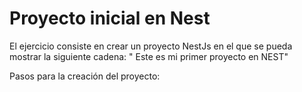 # Proyecto inicial en Nest 
El ejercicio consiste en crear un proyecto NestJs en el que se pueda mostrar la siguiente cadena: " Este es mi primer proyecto en NEST"

Pasos para la creación del proyecto:



